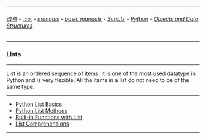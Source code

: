
---

###### [改善](https://github.com/ttltrk/0C/blob/master/README.MD) - [.co.](https://github.com/ttltrk/PRG/blob/master/CODING.MD) - [manuals](https://github.com/ttltrk/PRG/blob/master/MAN.MD) - [basic manuals](https://github.com/ttltrk/PRG/blob/master/MANUALS.MD) - [Scripts](https://github.com/ttltrk/PRG/blob/master/PY/DOC/SC/SC.MD) - [Python](https://github.com/ttltrk/PRG/blob/master/PY/DOC/OPYM/OPYM.MD) - [Objects and Data Structures](https://github.com/ttltrk/PRG/blob/master/PY/DOC/OPYM/01_OBJ_DS/OBJ_DS.MD)

---

### Lists

---

List is an ordered sequence of items. It is one of the most used datatype in Python and is very flexible. All the items in a list do not need to be of the same type.

---

* [Python List Basics](https://github.com/ttltrk/PRG/blob/master/PY/DOC/OPYM/01_OBJ_DS/LISTS/LISTS_BASICS.MD)
* [Python List Methods](https://github.com/ttltrk/PRG/blob/master/PY/DOC/OPYM/01_OBJ_DS/LISTS/LISTS_METHODS.MD)
* [Built-in Functions with List](https://github.com/ttltrk/PRG/blob/master/PY/DOC/OPYM/01_OBJ_DS/LISTS/LISTS_BIF.MD)
* [List Comprehensions](https://github.com/ttltrk/PRG/blob/master/PY/DOC/OPYM/01_OBJ_DS/LISTS/LIST_COM.MD)

---

